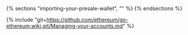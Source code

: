 {% sections "importing-your-presale-wallet", "" %}
{% endsections %}

{% include "git+https://github.com/ethereum/go-ethereum.wiki.git/Managing-your-accounts.md" %}